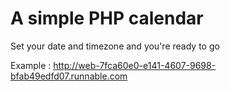 A simple PHP calendar
===============

Set your date and timezone and you're ready to go

Example : http://web-7fca60e0-e141-4607-9698-bfab49edfd07.runnable.com
